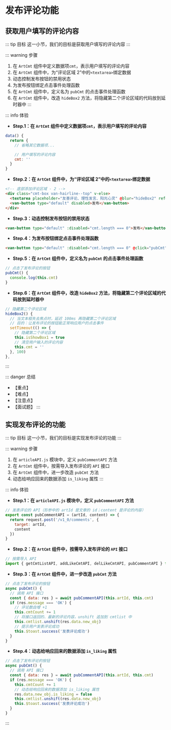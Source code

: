 # 发布评论功能

## 获取用户填写的评论内容

::: tip 目标
这一小节，我们的目标是获取用户填写的评论内容
:::

::: warning 步骤

1. 在 `ArtCmt` 组件中定义数据项`cmt`，表示用户填写的评论内容
2. 在 `ArtCmt` 组件中，为“评论区域 2”中的`<textarea>`绑定数据
3. 动态控制发布按钮的禁用状态
4. 为发布按钮绑定点击事件处理函数
5. 在 `ArtCmt` 组件中，定义名为 `pubCmt` 的点击事件处理函数
6. 在 `ArtCmt` 组件中，改造 `hideBox2` 方法，将隐藏第二个评论区域的代码放到延时器中
:::

::: info 体验

* **Step.1：在 `ArtCmt` 组件中定义数据项`cmt`，表示用户填写的评论内容**

```js
data() {
  return {
    // 省略其它数据项...

    // 用户填写的评论内容
    cmt: ''
  }
}
```

* **Step.2：在 `ArtCmt` 组件中，为“评论区域 2”中的`<textarea>`绑定数据**

```html
<!-- 底部添加评论区域 - 2 -->
<div class="cmt-box van-hairline--top" v-else>
  <textarea placeholder="友善评论、理性发言、阳光心灵" @blur="hideBox2" ref="iptCmt" v-model.trim="cmt"></textarea>
  <van-button type="default" disabled>发布</van-button>
</div>
```

* **Step.3：动态控制发布按钮的禁用状态**

```html
<van-button type="default" :disabled="cmt.length === 0">发布</van-button>
```

* **Step.4：为发布按钮绑定点击事件处理函数**

```html
<van-button type="default" :disabled="cmt.length === 0" @click="pubCmt">发布</van-button>
```

* **Step.5：在 `ArtCmt` 组件中，定义名为 `pubCmt` 的点击事件处理函数**

```js
// 点击了发布评论的按钮
pubCmt() {
  console.log(this.cmt)
}
```

* **Step.6：在 `ArtCmt` 组件中，改造 `hideBox2` 方法，将隐藏第二个评论区域的代码放到延时器中**

```js
// 隐藏第二个评论区域
hideBox2() {
  // 当文本框失去焦点时，延迟 100ms 再隐藏第二个评论区域
  // 目的：让发布评论的按钮能正常响应用户的点击事件
  setTimeout(() => {
    // 隐藏第二个评论区域
    this.isShowBox1 = true
    // 清空用户输入的评论内容
    this.cmt = ''
  }, 100)
},
```

:::

::: danger 总结

* 【重点】
* 【难点】
* 【注意点】
* 【面试题】
:::

## 实现发布评论的功能

::: tip 目标
这一小节，我们的目标是实现发布评论的功能
:::

::: warning 步骤

1. 在 `articleAPI.js` 模块中，定义 `pubCommentAPI` 方法
2. 在 `ArtCmt` 组件中，按需导入发布评论的 `API` 接口
3. 在 `ArtCmt` 组件中，进一步改造 `pubCmt` 方法
4. 动态给响应回来的数据添加 `is_liking` 属性
:::

::: info 体验

* **Step.1：在 `articleAPI.js` 模块中，定义 `pubCommentAPI` 方法**

```js
// 发表评论的 API（形参中的 artId 是文章的 id；content 是评论的内容）
export const pubCommentAPI = (artId, content) => {
  return request.post('/v1_0/comments', {
    target: artId,
    content
  })
}
```

* **Step.2：在 `ArtCmt` 组件中，按需导入发布评论的 `API` 接口**

```js
// 按需导入 API
import { getCmtListAPI, addLikeCmtAPI, delLikeCmtAPI, pubCommentAPI } from '@/api/articleAPI.js'
```

* **Step.3：在 `ArtCmt` 组件中，进一步改造 `pubCmt` 方法**

```js
// 点击了发布评论的按钮
async pubCmt() {
  // 调用 API 接口
  const { data: res } = await pubCommentAPI(this.artId, this.cmt)
  if (res.message === 'OK') {
    // 评论数自增 +1
    this.cmtCount += 1
    // 将接口返回的、最新的评论内容，unshift 追加到 cmtlist 中
    this.cmtlist.unshift(res.data.new_obj)
    // 提示用户发表评论成功
    this.$toast.success('发表评论成功')
  }
}
```

* **Step.4：动态给响应回来的数据添加 `is_liking` 属性**

```js
// 点击了发布评论的按钮
async pubCmt() {
  // 调用 API 接口
  const { data: res } = await pubCommentAPI(this.artId, this.cmt)
  if (res.message === 'OK') {
    this.cmtCount += 1
    // 动态给响应回来的数据添加 is_liking 属性
    res.data.new_obj.is_liking = false
    this.cmtlist.unshift(res.data.new_obj)
    this.$toast.success('发表评论成功')
  }
}
```

:::
